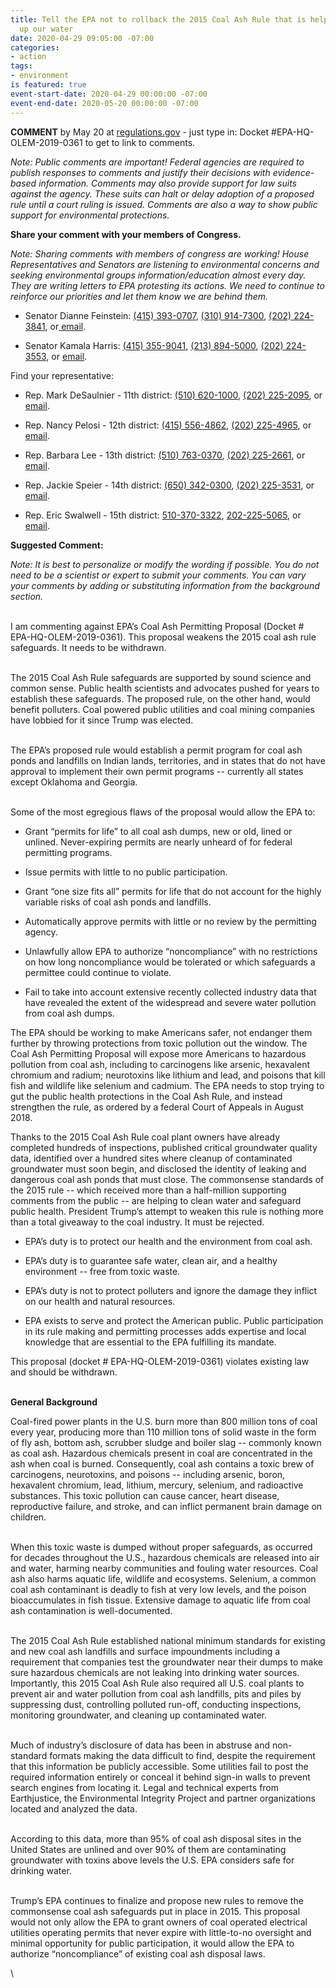 ```yaml
---
title: Tell the EPA not to rollback the 2015 Coal Ash Rule that is helping to clean
  up our water
date: 2020-04-29 09:05:00 -07:00
categories:
- action
tags:
- environment
is featured: true
event-start-date: 2020-04-29 00:00:00 -07:00
event-end-date: 2020-05-20 00:00:00 -07:00
---
```


**COMMENT** by May 20 at [regulations.gov](http://www.regulations.gov/) - just type in: Docket #EPA-HQ-OLEM-2019-0361 to get to link to comments.

*Note: Public comments are important! Federal agencies are required to publish responses to comments and justify their decisions with evidence-based information. Comments may also provide support for law suits against the agency. These suits can halt or delay adoption of a proposed rule until a court ruling is issued. Comments are also a way to show public support for environmental protections.*

**Share your comment with your members of Congress.**

*Note: Sharing comments with members of congress are working! House Representatives and Senators are listening to environmental concerns and seeking environmental groups information/education almost every day. They are writing letters to EPA protesting its actions. We need to continue to reinforce our priorities and let them know we are behind them.*

* Senator Dianne Feinstein: [(415) 393-0707](tel:(415)%20393-0707), [(310) 914-7300](tel:(310)%20914-7300), [(202) 224-3841](tel:(202)%20224-3841), or[ email](https://www.feinstein.senate.gov/public/index.cfm/e-mail-me).

* Senator Kamala Harris: [(415) 355-9041](tel:(415)%20355-9041), [(213) 894-5000](tel:(213)%20894-5000), [(202) 224-3553](tel:(202)%20224-3553), or [email](https://www.harris.senate.gov/contact).

Find your representative:

* Rep. Mark DeSaulnier - 11th district: [(510) 620-1000](tel:(510)%20620-1000), [(202) 225-2095](tel:(202)%20225-2095), or [email](https://desaulnier.house.gov/contact/email).

* Rep. Nancy Pelosi - 12th district: [(415) 556-4862](tel:(415)%20556-4862), [(202) 225-4965](tel:(202)%20225-4965), or [email](https://pelosi.house.gov/contact-me/email-me). 

* Rep. Barbara Lee - 13th district: [(510) 763-0370](tel:(510)%20763-0370), [(202) 225-2661](tel:(202)%20225-2661), or [email](https://lee.house.gov/contact/email-me).

* Rep. Jackie Speier - 14th district: [(650) 342-0300](tel:(650)%20342-0300), [(202) 225-3531](tel:(202)%20225-3531), or [email](https://speier.house.gov/contact/email).

* Rep. Eric Swalwell - 15th district: [510-370-3322](tel:510-370-3322), [202-225-5065](tel:202-225-5065), or [email](https://swalwell.house.gov/contact).

**Suggested Comment:**

*Note: It is best to personalize or modify the wording if possible. You do not need to be a scientist or expert to submit your comments. You can vary your comments by adding or substituting information from the background section.*

\
I am commenting against EPA’s Coal Ash Permitting Proposal (Docket # EPA-HQ-OLEM-2019-0361). This proposal weakens the 2015 coal ash rule safeguards. It needs to be withdrawn.

\
The 2015 Coal Ash Rule safeguards are supported by sound science and common sense. Public health scientists and advocates pushed for years to establish these safeguards. The proposed rule, on the other hand, would benefit polluters. Coal powered public utilities and coal mining companies have lobbied for it since Trump was elected.

\
The EPA’s proposed rule would establish a permit program for coal ash ponds and landfills on Indian lands, territories, and in states that do not have approval to implement their own permit programs -- currently all states except Oklahoma and Georgia.

\
Some of the most egregious flaws of the proposal would allow the EPA to:

* Grant “permits for life” to all coal ash dumps, new or old, lined or unlined. Never-expiring permits are nearly unheard of for federal permitting programs.

* Issue permits with little to no public participation.

* Grant “one size fits all” permits for life that do not account for the highly variable risks of coal ash ponds and landfills.

* Automatically approve permits with little or no review by the permitting agency.

* Unlawfully allow EPA to authorize “noncompliance” with no restrictions on how long noncompliance would be tolerated or which safeguards a permittee could continue to violate.

* Fail to take into account extensive recently collected industry data that have revealed the extent of the widespread and severe water pollution from coal ash dumps.

The EPA should be working to make Americans safer, not endanger them further by throwing protections from toxic pollution out the window. The Coal Ash Permitting Proposal will expose more Americans to hazardous pollution from coal ash, including to carcinogens like arsenic, hexavalent chromium and radium; neurotoxins like lithium and lead, and poisons that kill fish and wildlife like selenium and cadmium. The EPA needs to stop trying to gut the public health protections in the Coal Ash Rule, and instead strengthen the rule, as ordered by a federal Court of Appeals in August 2018.

Thanks to the 2015 Coal Ash Rule coal plant owners have already completed hundreds of inspections, published critical groundwater quality data, identified over a hundred sites where cleanup of contaminated groundwater must soon begin, and disclosed the identity of leaking and dangerous coal ash ponds that must close. The commonsense standards of the 2015 rule -- which received more than a half-million supporting comments from the public -- are helping to clean water and safeguard public health. President Trump’s attempt to weaken this rule is nothing more than a total giveaway to the coal industry. It must be rejected.

* EPA’s duty is to protect our health and the environment from coal ash.

* EPA’s duty is to guarantee safe water, clean air, and a healthy environment -- free from toxic waste.

* EPA’s duty is not to protect polluters and ignore the damage they inflict on our health and natural resources.

* EPA exists to serve and protect the American public. Public participation in its rule making and permitting processes adds expertise and local knowledge that are essential to the EPA fulfilling its mandate.

This proposal (docket # EPA-HQ-OLEM-2019-0361) violates existing law and should be withdrawn.

\
**General Background**

Coal-fired power plants in the U.S. burn more than 800 million tons of coal every year, producing more than 110 million tons of solid waste in the form of fly ash, bottom ash, scrubber sludge and boiler slag -- commonly known as coal ash. Hazardous chemicals present in coal are concentrated in the ash when coal is burned. Consequently, coal ash contains a toxic brew of carcinogens, neurotoxins, and poisons -- including arsenic, boron, hexavalent chromium, lead, lithium, mercury, selenium, and radioactive substances. This toxic pollution can cause cancer, heart disease, reproductive failure, and stroke, and can inflict permanent brain damage on children.

\
When this toxic waste is dumped without proper safeguards, as occurred for decades throughout the U.S., hazardous chemicals are released into air and water, harming nearby communities and fouling water resources. Coal ash also harms aquatic life, wildlife and ecosystems. Selenium, a common coal ash contaminant is deadly to fish at very low levels, and the poison bioaccumulates in fish tissue. Extensive damage to aquatic life from coal ash contamination is well-documented.

\
The 2015 Coal Ash Rule established national minimum standards for existing and new coal ash landfills and surface impoundments including a requirement that companies test the groundwater near their dumps to make sure hazardous chemicals are not leaking into drinking water sources. Importantly, this 2015 Coal Ash Rule also required all U.S. coal plants to prevent air and water pollution from coal ash landfills, pits and piles by suppressing dust, controlling polluted run-off, conducting inspections, monitoring groundwater, and cleaning up contaminated water.

\
Much of industry’s disclosure of data has been in abstruse and non-standard formats making the data difficult to find, despite the requirement that this information be publicly accessible. Some utilities fail to post the required information entirely or conceal it behind sign-in walls to prevent search engines from locating it. Legal and technical experts from Earthjustice, the Environmental Integrity Project and partner organizations located and analyzed the data.

\
According to this data, more than 95% of coal ash disposal sites in the United States are unlined and over 90% of them are contaminating groundwater with toxins above levels the U.S. EPA considers safe for drinking water.

\
Trump’s EPA continues to finalize and propose new rules to remove the commonsense coal ash safeguards put in place in 2015. This proposal would not only allow the EPA to grant owners of coal operated electrical utilities operating permits that never expire with little-to-no oversight and minimal opportunity for public participation, it would allow the EPA to authorize “noncompliance” of existing coal ash disposal laws.

\
